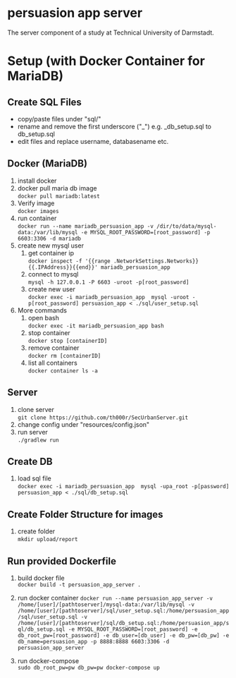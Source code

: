 # persuasion app server
The server component of a study at Technical University of Darmstadt.

# Setup (with Docker Container for MariaDB)

## Create SQL Files
- copy/paste files under "sql/"
- rename and remove the first underscore ("_") e.g. _db_setup.sql to db_setup.sql
- edit files and replace username, databasename etc.

## Docker (MariaDB)

1. install docker
2. docker pull maria db image\
```docker pull mariadb:latest```
  1. Verify image\
  ```docker images```
3. run container\
```docker run --name mariadb_persuasion_app -v /dir/to/data/mysql-data:/var/lib/mysql -e MYSQL_ROOT_PASSWORD=[root_password] -p 6603:3306 -d mariadb```
4. create new mysql user   
   1. get container ip\
   ```docker inspect -f '{{range .NetworkSettings.Networks}}{{.IPAddress}}{{end}}' mariadb_persuasion_app```
   2. connect to mysql\
   ```mysql -h 127.0.0.1 -P 6603 -uroot -p[root_password]```
   3. create new user\
  ```docker exec -i mariadb_persuasion_app  mysql -uroot -p[root_password] persuasion_app < ./sql/user_setup.sql```   
5. More commands
   1. open bash\
  ```docker exec -it mariadb_persuasion_app bash```
   2. stop container\
   ```docker stop [containerID]```
   3. remove container\
   ```docker rm [containerID]```
   4. list all containers\
   ```docker container ls -a```

  
  
## Server
1. clone server\
```git clone https://github.com/th000r/SecUrbanServer.git```
2. change config under "resources/config.json"
3. run server\
```./gradlew run```

## Create DB
1. load sql file\
```docker exec -i mariadb_persuasion_app  mysql -upa_root -p[password] persuasion_app < ./sql/db_setup.sql```

## Create Folder Structure for images
1. create folder\
```mkdir upload/report```

## Run provided Dockerfile
1. build docker file\
```docker build -t persuasion_app_server .```
2. run docker container
```docker run --name persuasion_app_server -v /home/[user]/[pathtoserver]/mysql-data:/var/lib/mysql -v /home/[user]/[pathtoserver]/sql/user_setup.sql:/home/persuasion_app/sql/user_setup.sql -v /home/[user]/[pathtoserver]/sql/db_setup.sql:/home/persuasion_app/sql/db_setup.sql -e MYSQL_ROOT_PASSWORD=[root_password] -e db_root_pw=[root_password] -e db_user=[db_user] -e db_pw=[db_pw] -e db_name=persuasion_app -p 8888:8888 6603:3306 -d persuasion_app_server```

3. run docker-compose\
```sudo db_root_pw=pw db_pw=pw docker-compose up```



